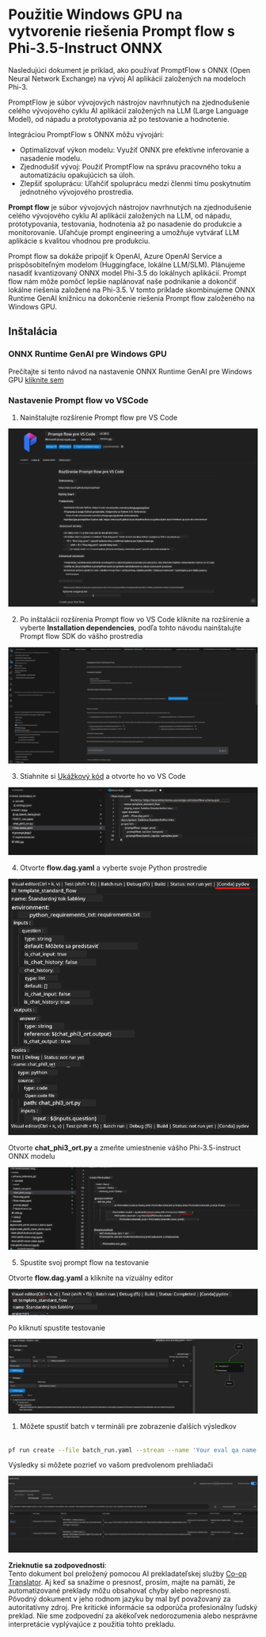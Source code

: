 <!--
CO_OP_TRANSLATOR_METADATA:
{
  "original_hash": "92e7dac1e5af0dd7c94170fdaf6860fe",
  "translation_date": "2025-07-17T03:03:25+00:00",
  "source_file": "md/02.Application/01.TextAndChat/Phi3/UsingPromptFlowWithONNX.md",
  "language_code": "sk"
}
-->
# Použitie Windows GPU na vytvorenie riešenia Prompt flow s Phi-3.5-Instruct ONNX

Nasledujúci dokument je príklad, ako používať PromptFlow s ONNX (Open Neural Network Exchange) na vývoj AI aplikácií založených na modeloch Phi-3.

PromptFlow je súbor vývojových nástrojov navrhnutých na zjednodušenie celého vývojového cyklu AI aplikácií založených na LLM (Large Language Model), od nápadu a prototypovania až po testovanie a hodnotenie.

Integráciou PromptFlow s ONNX môžu vývojári:

- Optimalizovať výkon modelu: Využiť ONNX pre efektívne inferovanie a nasadenie modelu.
- Zjednodušiť vývoj: Použiť PromptFlow na správu pracovného toku a automatizáciu opakujúcich sa úloh.
- Zlepšiť spoluprácu: Uľahčiť spoluprácu medzi členmi tímu poskytnutím jednotného vývojového prostredia.

**Prompt flow** je súbor vývojových nástrojov navrhnutých na zjednodušenie celého vývojového cyklu AI aplikácií založených na LLM, od nápadu, prototypovania, testovania, hodnotenia až po nasadenie do produkcie a monitorovanie. Uľahčuje prompt engineering a umožňuje vytvárať LLM aplikácie s kvalitou vhodnou pre produkciu.

Prompt flow sa dokáže pripojiť k OpenAI, Azure OpenAI Service a prispôsobiteľným modelom (Huggingface, lokálne LLM/SLM). Plánujeme nasadiť kvantizovaný ONNX model Phi-3.5 do lokálnych aplikácií. Prompt flow nám môže pomôcť lepšie naplánovať naše podnikanie a dokončiť lokálne riešenia založené na Phi-3.5. V tomto príklade skombinujeme ONNX Runtime GenAI knižnicu na dokončenie riešenia Prompt flow založeného na Windows GPU.

## **Inštalácia**

### **ONNX Runtime GenAI pre Windows GPU**

Prečítajte si tento návod na nastavenie ONNX Runtime GenAI pre Windows GPU [kliknite sem](./ORTWindowGPUGuideline.md)

### **Nastavenie Prompt flow vo VSCode**

1. Nainštalujte rozšírenie Prompt flow pre VS Code

![pfvscode](../../../../../../translated_images/pfvscode.eff93dfc66a42cbef699fc16fa48f3ed3a23361875a3362037d026896395a00d.sk.png)

2. Po inštalácii rozšírenia Prompt flow vo VS Code kliknite na rozšírenie a vyberte **Installation dependencies**, podľa tohto návodu nainštalujte Prompt flow SDK do vášho prostredia

![pfsetup](../../../../../../translated_images/pfsetup.b46e93096f5a254f74e8b74ce2be7047ce963ef573d755ec897eb1b78cb9c954.sk.png)

3. Stiahnite si [Ukážkový kód](../../../../../../code/09.UpdateSamples/Aug/pf/onnx_inference_pf) a otvorte ho vo VS Code

![pfsample](../../../../../../translated_images/pfsample.8d89e70584ffe7c4dba182513e3148a989e552c3b8e4948567a6b806b5ae1845.sk.png)

4. Otvorte **flow.dag.yaml** a vyberte svoje Python prostredie

![pfdag](../../../../../../translated_images/pfdag.264a77f7366458ff850a76ae949226391ea382856d543ef9da4b92096aff7e4b.sk.png)

   Otvorte **chat_phi3_ort.py** a zmeňte umiestnenie vášho Phi-3.5-instruct ONNX modelu

![pfphi](../../../../../../translated_images/pfphi.72da81d74244b45fc78cdfeeb8c7fbd9e7cd610bf2f96814dbade6a4a2dfad7e.sk.png)

5. Spustite svoj prompt flow na testovanie

Otvorte **flow.dag.yaml** a kliknite na vizuálny editor

![pfv](../../../../../../translated_images/pfv.ba8a81f34b20f603cccee3fe91e94113792ed6f5af28f76ab08e1a0b3e77b33b.sk.png)

Po kliknutí spustite testovanie

![pfflow](../../../../../../translated_images/pfflow.4e1135a089b1ce1b6348b59edefdb6333e5729b54c8e57f9039b7f9463e68fbd.sk.png)

1. Môžete spustiť batch v termináli pre zobrazenie ďalších výsledkov


```bash

pf run create --file batch_run.yaml --stream --name 'Your eval qa name'    

```

Výsledky si môžete pozrieť vo vašom predvolenom prehliadači


![pfresult](../../../../../../translated_images/pfresult.c22c826f8062d7cbe871cff35db4a013dcfefc13fafe5da6710a8549a96a4ceb.sk.png)

**Zrieknutie sa zodpovednosti**:  
Tento dokument bol preložený pomocou AI prekladateľskej služby [Co-op Translator](https://github.com/Azure/co-op-translator). Aj keď sa snažíme o presnosť, prosím, majte na pamäti, že automatizované preklady môžu obsahovať chyby alebo nepresnosti. Pôvodný dokument v jeho rodnom jazyku by mal byť považovaný za autoritatívny zdroj. Pre kritické informácie sa odporúča profesionálny ľudský preklad. Nie sme zodpovední za akékoľvek nedorozumenia alebo nesprávne interpretácie vyplývajúce z použitia tohto prekladu.
